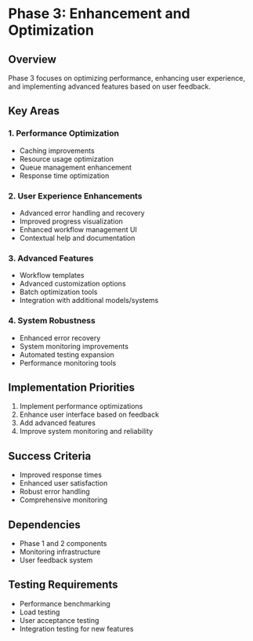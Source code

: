 # Phase 3: Enhancement and Optimization

## Overview
Phase 3 focuses on optimizing performance, enhancing user experience, and implementing advanced features based on user feedback.

## Key Areas

### 1. Performance Optimization
- Caching improvements
- Resource usage optimization
- Queue management enhancement
- Response time optimization

### 2. User Experience Enhancements
- Advanced error handling and recovery
- Improved progress visualization
- Enhanced workflow management UI
- Contextual help and documentation

### 3. Advanced Features
- Workflow templates
- Advanced customization options
- Batch optimization tools
- Integration with additional models/systems

### 4. System Robustness
- Enhanced error recovery
- System monitoring improvements
- Automated testing expansion
- Performance monitoring tools

## Implementation Priorities
1. Implement performance optimizations
2. Enhance user interface based on feedback
3. Add advanced features
4. Improve system monitoring and reliability

## Success Criteria
- Improved response times
- Enhanced user satisfaction
- Robust error handling
- Comprehensive monitoring

## Dependencies
- Phase 1 and 2 components
- Monitoring infrastructure
- User feedback system

## Testing Requirements
- Performance benchmarking
- Load testing
- User acceptance testing
- Integration testing for new features
